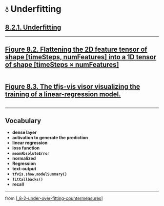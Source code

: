 # 💧 Underfitting

## [**8.2.1.** Underfitting](https://livebook.manning.com/book/deep-learning-with-javascript/chapter-8/30)

---

## [**Figure 8.2.** Flattening the 2D feature tensor of shape [timeSteps, numFeatures] into a 1D tensor of shape [timeSteps × numFeatures]](https://livebook.manning.com/book/deep-learning-with-javascript/chapter-8/ch08fig02)

<img src="">

## [**Figure 8.3.** The tfjs-vis visor visualizing the training of a linear-regression model.](https://livebook.manning.com/book/deep-learning-with-javascript/chapter-8/ch08fig03)

<img src="">

---

## **Vocabulary**

- **dense layer**
- **activation to generate the prediction**
- **linear regression**
- **loss function**
- **`meanAbsoluteError`**
- **normalized**
- **Regression**
- **text-output**
- **`tfvis.show.modelSummary()`**
- **`fitCallbacks()`**
- **recall**

---

from [[_8-2-under-over-fitting-countermeasures]]

[//begin]: # "Autogenerated link references for markdown compatibility"
[_8-2-under-over-fitting-countermeasures]: _8-2-under-over-fitting-countermeasures.md "💧 Under Over Fit Counter Measures"
[//end]: # "Autogenerated link references"

